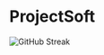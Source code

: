 # ProjectSoft
![GitHub Streak](http://github-readme-streak-stats.herokuapp.com?user=ProjectSoft-STUDIONIONS&locale=ru&mode=weekly)
